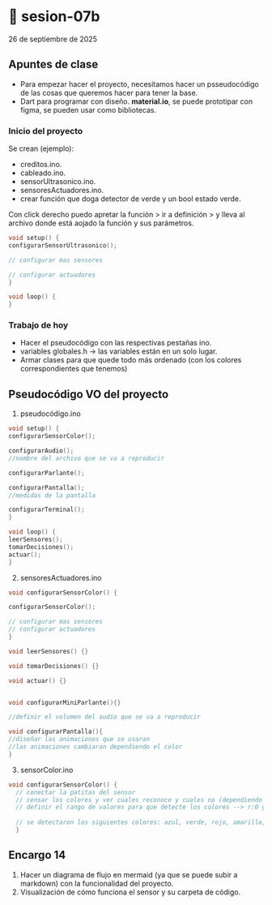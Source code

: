 # 🌷 sesion-07b

26 de septiembre de 2025

## Apuntes de clase 
- Para empezar hacer el proyecto, necesitamos hacer un psseudocódigo de las cosas que queremos hacer para tener la base.
- Dart para programar con diseño. **material.io**, se puede prototipar con figma, se pueden usar como bibliotecas. 

### Inicio del proyecto
Se crean (ejemplo):
- creditos.ino.
- cableado.ino.
- sensorUltrasonico.ino.
- sensoresActuadores.ino.
- crear función que doga detector de verde y un bool estado verde.

Con click derecho puedo apretar la función > ir a definición > y lleva al archivo donde está aojado la función y sus parámetros.
```cpp
void setup() {
configurarSensorUltrasonico();

// configurar mas sensores 

// configurar actuadores
}

void loop() {
}
```
### Trabajo de hoy
- Hacer el pseudocódigo con las respectivas pestañas ino.
- variables globales.h -> las variables están en un solo lugar.
- Armar clases para que quede todo más ordenado (con los colores correspondientes que tenemos)

## Pseudocódigo VO del proyecto

1. pseudocódigo.ino
```cpp
void setup() {
configurarSensorColor();

configurarAudio();
//nombre del archivo que se va a reproducir

configurarParlante();

configurarPantalla();
//medidas de la pantalla

configurarTerminal();
}

void loop() {
leerSensores();
tomarDecisiones();
actuar();
}
```
2. sensoresActuadores.ino
```cpp
void configurarSensorColor() {

configurarSensorColor();

// configurar mas sensores
// configurar actuadores
}

void leerSensores() {}

void tomarDecisiones() {}

void actuar() {}


void configurarMiniParlante(){}

//definir el volumen del audio que se va a reproducir

void configurarPantalla(){
//diseñar las animaciones que se usaran
//las animaciones cambiaran dependiendo el color 
}  
```
3. sensorColor.ino
```cpp
void configurarSensorColor() {
  // conectar la patitas del sensor 
  // censar los colores y ver cuales reconoce y cuales no (dependiendo de los dulces a utilizar)
  // definir el rango de valores para que detecte los colores --> r:0 g:0 b:0
  
  // se detectaron los siguientes colores: azul, verde, rojo, amarillo, cyan, magenta
  }
```

## Encargo 14
1. Hacer un diagrama de flujo en mermaid (ya que se puede subir a markdown) con la funcionalidad del proyecto.
2. Visualización de cómo funciona el sensor y su carpeta de código.
